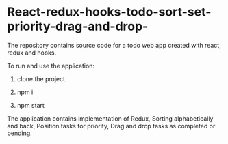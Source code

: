 # React-redux-hooks-todo-sort-set-priority-drag-and-drop-
The repository contains source code for a todo web app created with react, redux and hooks.

To run and use the application:

1. clone the project

2. npm i

3. npm start

The application contains implementation of Redux, Sorting alphabetically and back, Position tasks for priority, Drag and drop tasks as completed or pending.
